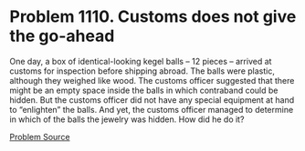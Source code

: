 # Problem 1110. Customs does not give the go-ahead

One day, a box of identical-looking kegel balls – 12 pieces – arrived at customs for inspection before shipping abroad. The balls were plastic, although they weighed like wood. The customs officer suggested that there might be an empty space inside the balls in which contraband could be hidden. But the customs officer did not have any special equipment at hand to “enlighten” the balls. And yet, the customs officer managed to determine in which of the balls the jewelry was hidden. How did he do it?

[Problem Source](https://www.trizland.ru/tasks/5560/)